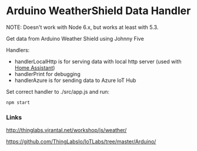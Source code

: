 # Arduino WeatherShield Data Handler

NOTE: Doesn't work with Node 6.x, but works at least with 5.3.

Get data from Arduino Weather Shield using Johnny Five

Handlers:
* handlerLocalHttp is for serving data with local http server (used with [Home Assistant](https://home-assistant.io/))
* handlerPrint for debugging
* handlerAzure is for sending data to Azure IoT Hub

Set correct handler to ./src/app.js and run:
```
npm start
```

### Links
http://thinglabs.vjrantal.net/workshop/js/weather/

https://github.com/ThingLabsIo/IoTLabs/tree/master/Arduino/